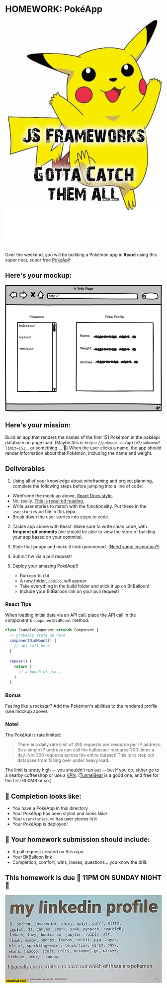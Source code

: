 # HOMEWORK: PokéApp

![catch](./frameworks.jpg)

Over the weekend, you will be building a Pokémon app in **React** using this super neat, super free [PokeApi](https://pokeapi.co/)!

## Here's your mockup:

![poke](./pokemock.png)

## Here's your mission:

Build an app that renders the names of the first 151 Pokémon in the pokéapi database on page load. (Maybe this is `https://pokeapi.co/api/v2/pokemon?limit=151`... or something.... 🤔)  When the user clicks a name, the app should render information about that Pokémon, including the name and weight.

## Deliverables

1. Using all of your knowledge about wireframing and project planning, complete the following steps before jumping into a line of code:
  - Wireframe the mock up above, <a href="https://facebook.github.io/react/docs/thinking-in-react.html">React Docs style.</a>
  - No, really. [This is required reading.](https://facebook.github.io/react/docs/thinking-in-react.html)
  - Write user stories to match with the functionality. Put these in the `userstories.md` file in this repo.
  - Break down the user stories into steps to code.

2. Tackle app above with React. Make sure to write clean code, with **frequent git commits** (we should be able to view the story of building your app based on your commits).

3. Style that puppy and make it look goooooood. ([Need some inspiration?](http://designer-trails-71446.bitballoon.com/))

4. Submit hw via a pull request!

5. Deploy your amazing PokéApp!!
    - Run `npm build`
    - A new folder, `/build`, will appear
    - Take everything in the build folder and stick it up on BitBalloon!
    - Include your BitBalloon link on your pull request!

### React Tips

When loading initial data via an API call, place the API call in the component's `componentDidMount` method:

```javascript
class ExampleComponent extends Component {
  // probably state up here
  componentDidMount() {
    // api call here
  }

  render() {
    return (
      // a bunch of jsx...
    )
  }
```

### Bonus

Feeling like a rockstar? Add the Pokémon's abilities to the rendered profile (see mockup above).

### Note!

The PokéApi is rate limited:

> There is a daily rate limit of 300 requests per resource per IP address. So a single IP address can call the bulbasaur resource 300 times a day. Not 300 requests across the entire dataset! This is to stop our database from falling over under heavy load.

The limit is pretty high -- you shouldn't run out -- but if you do, either go to a nearby coffeeshop or use a [VPN](https://en.wikipedia.org/wiki/Virtual_private_network). ([TunnelBear](https://www.tunnelbear.com/) is a good one, and free for the first 600MB or so.)


## 🚀 Completion looks like:

- You have a PokéApp in this directory
- Your PokéApp has been styled and looks _killer_
- Your `userstories.md` has user stories in it
- Your PokéApp is deployed!

## 🚀 Your homework submission should include:

- A pull request created on _this repo_.
- Your BitBalloon link
- Completion, comfort, wins, losses, questions... you know the drill.

## This homework is due 🚨 11PM ON SUNDAY NIGHT 🚨

![whichone](./which.jpg)

